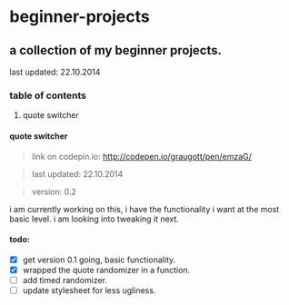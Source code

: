 # beginner-projects

## a collection of my beginner projects.
last updated: 22.10.2014

### table of contents
1. quote switcher


#### quote switcher
>link on codepin.io: http://codepen.io/graugott/pen/emzaG/

>last updated: 22.10.2014

>version: 0.2

i am currently working on this, i have the functionality i want at the most basic level. i am looking into tweaking it next.

#### todo:
- [X] get version 0.1 going, basic functionality.
- [X] wrapped the quote randomizer in a function.
- [ ] add timed randomizer.
- [ ] update stylesheet for less ugliness.
